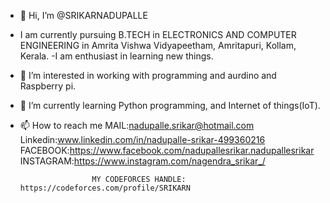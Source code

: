 - 👋 Hi, I’m @SRIKARNADUPALLE
- I am currently pursuing B.TECH in ELECTRONICS AND COMPUTER ENGINEERING in Amrita Vishwa Vidyapeetham,  Amritapuri, Kollam, Kerala.
-I am enthusiast in learning new things.
- 👀 I’m interested in working with programming and aurdino and Raspberry pi.
- 🌱 I’m currently learning Python programming, and Internet of things(IoT).
- 📫 How to reach me MAIL:nadupalle.srikar@hotmail.com
                      Linkedin:www.linkedin.com/in/nadupalle-srikar-499360216
                      FACEBOOK:https://www.facebook.com/nadupallesrikar.nadupallesrikar
                      INSTAGRAM:https://www.instagram.com/nagendra_srikar_/
                      
                      
                      MY CODEFORCES HANDLE:  https://codeforces.com/profile/SRIKARN
                      

<!---
SRIKARNADUPALLE/SRIKARNADUPALLE is a ✨ special ✨ repository because its `README.md` (this file) appears on your GitHub profile.
You can click the Preview link to take a look at your changes.
--->
